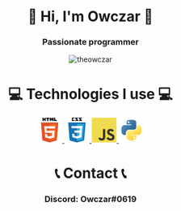 <h1 align="center">👋 Hi, I'm Owczar 👋</h1>
<h3 align="center">Passionate programmer</h3>
<div align="center"><img src="https://komarev.com/ghpvc/?username=theowczar&color=blueviolet&style=for-the-badge&label=profile+views" alt="theowczar" />

<br>
<h1 align="center">💻 Technologies I use 💻</h1>
<a href="https://www.w3.org/html/" target="_blank" rel="noreferrer"> <img src="https://raw.githubusercontent.com/devicons/devicon/master/icons/html5/html5-original-wordmark.svg" alt="html5" width="50" height="50"/> </a> 
<a href="https://www.w3schools.com/css/" target="_blank" rel="noreferrer"> <img src="https://raw.githubusercontent.com/devicons/devicon/master/icons/css3/css3-original-wordmark.svg" alt="css3" width="50" height="50"/> </a> 
<a href="https://developer.mozilla.org/en-US/docs/Web/JavaScript" target="_blank" rel="noreferrer"> <img src="https://raw.githubusercontent.com/devicons/devicon/master/icons/javascript/javascript-original.svg" alt="javascript" width="50" height="50"/> </a> 
<a href="https://www.python.org" target="_blank" rel="noreferrer"> <img src="https://raw.githubusercontent.com/devicons/devicon/master/icons/python/python-original.svg" alt="python" width="50" height="50"/> </a> 

  
<br>
<h1 align="center">📞 Contact 📞</h1>
  <h3>Discord:</span> <b>Owczar#0619</b></h3> 
</div>
<br>
